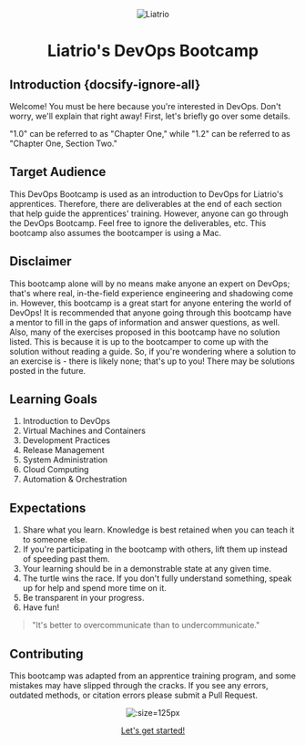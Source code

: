 <center>

![Liatrio](img/Liatrio-Icon.png)

  <h1>
    Liatrio's DevOps Bootcamp
  </h1>
</center>

## Introduction {docsify-ignore-all}
Welcome! You must be here because you're interested in DevOps. Don't worry, we'll explain that right away! First, let's briefly go over some details.

"1.0" can be referred to as "Chapter One," while "1.2" can be referred to as "Chapter One, Section Two."

## Target Audience
This DevOps Bootcamp is used as an introduction to DevOps for Liatrio's apprentices. Therefore, there are deliverables at the end of each section that help guide the apprentices' training. However, anyone can go through the DevOps Bootcamp. Feel free to ignore the deliverables, etc. This bootcamp also assumes the bootcamper is using a Mac.

## Disclaimer
This bootcamp alone will by no means make anyone an expert on DevOps; that's where real, in-the-field experience engineering and shadowing come in. However, this bootcamp is a great start for anyone entering the world of DevOps! It is recommended that anyone going through this bootcamp have a mentor to fill in the gaps of information and answer questions, as well. Also, many of the exercises proposed in this bootcamp have no solution listed. This is because it is up to the bootcamper to come up with the solution without reading a guide. So, if you're wondering where a solution to an exercise is - there is likely none; that's up to you! There may be solutions posted in the future.

## Learning Goals
 1. Introduction to DevOps
 2. Virtual Machines and Containers
 3. Development Practices
 4. Release Management
 5. System Administration
 6. Cloud Computing
 7. Automation & Orchestration

## Expectations
 1. Share what you learn. Knowledge is best retained when you can teach it to someone else.
 2. If you're participating in the bootcamp with others, lift them up instead of speeding past them.
 3. Your learning should be in a demonstrable state at any given time.
 4. The turtle wins the race. If you don't fully understand something, speak up for help and spend more time on it.
 5. Be transparent in your progress.
 6. Have fun!

> "It's better to overcommunicate than to undercommunicate."

## Contributing
This bootcamp was adapted from an apprentice training program, and some mistakes may have slipped through the cracks. If you see any errors, outdated methods, or citation errors please submit a Pull Request.

<center>

  ![](img/class.svg ':size=125px')

  [Let's get started!](1/1.0-overview.md)

</center>
